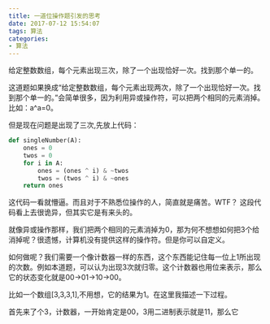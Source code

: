 ```yaml
---
title: 一道位操作题引发的思考
date: 2017-07-12 15:54:07
tags: 算法
categories:
- 算法
---
```


给定整数数组，每个元素出现三次，除了一个出现恰好一次。找到那个单一的。

这道题如果换成“给定整数数组，每个元素出现两次，除了一个出现恰好一次。找到那个单一的。”会简单很多，因为利用异或操作符，可以把两个相同的元素消掉。比如：a^a=0。

但是现在问题是出现了三次,先放上代码：

```python
def singleNumber(A):
    ones = 0
    twos = 0
    for i in A:
        ones = (ones ^ i) & ~twos
        twos = (twos ^ i) & ~ones
    return ones
```

这代码一看就懵逼。而且对于不熟悉位操作的人，简直就是痛苦。WTF？
这段代码看上去很诡异，但其实它是有来头的。

<!-- more -->

就像异或操作那样，我们把两个相同的元素消掉为0，那为何不想想如何把3个给消掉呢？很遗憾，计算机没有提供这样的操作符。但是你可以自定义。

如何做呢？我们需要一个像计数器一样的东西，这个东西能记住每一位上1所出现的次数。例如本道题，可以认为出现3次就归零。这个计数器也用位来表示，那么它的状态变化就是00->01->10->00。

比如一个数组[3,3,3,1],不用想，它的结果为1。在这里我描述一下过程。

首先来了个3，计数器，一开始肯定是00，3用二进制表示就是11，那么它